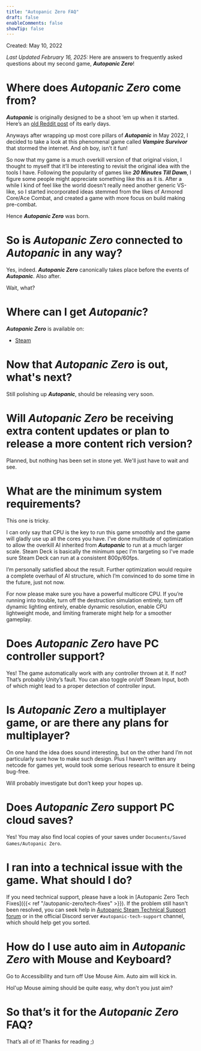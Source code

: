 ```yaml
---
title: "Autopanic Zero FAQ"
draft: false
enableComments: false
showTip: false
---
```


Created: May 10, 2022

*Last Updated February 16, 2025:* Here are answers to frequently asked questions about my second game, ***Autopanic Zero***!

# Where does *Autopanic Zero* come from?

***Autopanic*** is originally designed to be a shoot ‘em up when it started. Here’s an [old Reddit post](https://www.reddit.com/r/Unity3D/comments/fwgt8o/day_7_in_my_twin_stick_shooter_attempt/) of its early days.

Anyways after wrapping up most core pillars of ***Autopanic*** in May 2022, I decided to take a look at this phenomenal game called ***Vampire Survivor*** that stormed the internet. And oh boy, isn’t it fun!

So now that my game is a much overkill version of that original vision, I thought to myself that it’ll be interesting to revisit the original idea with the tools I have. Following the popularity of games like ***20 Minutes Till Dawn***, I figure some people might appreciate something like this as it is. After a while I kind of feel like the world doesn't really need another generic VS-like, so I started incorporated ideas stemmed from the likes of Armored Core/Ace Combat, and created a game with more focus on build making pre-combat.

Hence ***Autopanic Zero*** was born.

# So is *Autopanic Zero* connected to *Autopanic* in any way?

Yes, indeed. ***Autopanic Zero*** canonically takes place before the events of ***Autopanic***. Also after.

Wait, what?

# Where can I get *Autopanic*?

***Autopanic Zero*** is available on:

- [Steam](https://store.steampowered.com/app/1423670/)

# Now that *Autopanic Zero* is out, what's next?

Still polishing up ***Autopanic***, should be releasing very soon.

# Will *Autopanic Zero* be receiving extra content updates or plan to release a more content rich version?

Planned, but nothing has been set in stone yet. We'll just have to wait and see.

# What are the minimum system requirements?

This one is tricky.

I can only say that CPU is the key to run this game smoothly and the game will gladly use up all the cores you have. I’ve done multitude of optimization to allow the overkill AI inherited from ***Autopanic*** to run at a much larger scale. Steam Deck is basically the minimum spec I'm targeting so I've made sure Steam Deck can run at a consistent 800p/60fps.

I’m personally satisfied about the result. Further optimization would require a complete overhaul of AI structure, which I’m convinced to do some time in the future, just not now.

For now please make sure you have a powerful multicore CPU. If you’re running into trouble, turn off the destruction simulation entirely, turn off dynamic lighting entirely, enable dynamic resolution, enable CPU lightweight mode, and limiting framerate might help for a smoother gameplay.

# Does *Autopanic Zero* have PC controller support?

Yes! The game automatically work with any controller thrown at it. If not? That’s probably Unity’s fault. You can also toggle on/off Steam Input, both of which might lead to a proper detection of controller input.

# Is *Autopanic Zero* a multiplayer game, or are there any plans for multiplayer?

On one hand the idea does sound interesting, but on the other hand I’m not particularly sure how to make such design. Plus I haven’t written any netcode for games yet, would took some serious research to ensure it being bug-free.

Will probably investigate but don’t keep your hopes up.

# Does *Autopanic Zero* support PC cloud saves?

Yes! You may also find local copies of your saves under `Documents/Saved Games/Autopanic Zero`.

# I ran into a technical issue with the game. What should I do?

If you need technical support, please have a look in [Autopanic Zero Tech Fixes]({{< ref "/autopanic-zero/tech-fixes" >}}). If the problem still hasn't been resolved, you can seek help in [Autopanic Steam Technical Support forum](https://steamcommunity.com/app/1423670/discussions/1/) or in the official Discord server `#autopanic-tech-support` channel, which should help get you sorted.


# How do I use auto aim in *Autopanic Zero* with Mouse and Keyboard?

Go to Accessibility and turn off Use Mouse Aim. Auto aim will kick in.

Hol'up Mouse aiming should be quite easy, why don't you just aim?

# So that’s it for the *Autopanic Zero* FAQ?

That’s all of it! Thanks for reading ;)